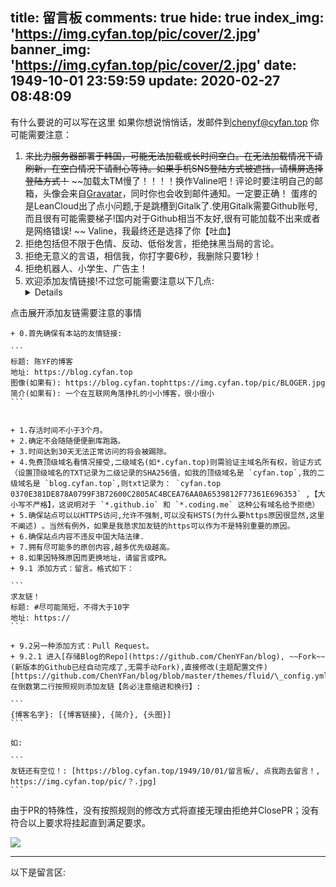 title: 留言板
comments: true
hide: true
index_img: 'https://img.cyfan.top/pic/cover/2.jpg'
banner_img: 'https://img.cyfan.top/pic/cover/2.jpg'
date: 1949-10-01 23:59:59
update: 2020-02-27 08:48:09
---
有什么要说的可以写在这里
如果你想说悄悄话，发邮件到<chenyf@cyfan.top>
你可能需要注意：
1. <span class="heimu" title="不堪回首的更换评论系统记录"> ~~来比力服务器部署于韩国，可能无法加载或长时间空白。在无法加载情况下请刷新，在空白情况下请耐心等待。如果手机SNS登陆方式被遮挡，请横屏选择登陆方式！~~ ~~加载太TM慢了！！！！换作Valine吧！评论时要注明自己的邮箱，头像会来自[Gravatar](http://cn.gravatar.com)，同时你也会收到邮件通知。一定要正确！  蛋疼的是LeanCloud出了点小问题,于是跳槽到Gitalk了.使用Gitalk需要Github账号,而且很有可能需要梯子!国内对于Github相当不友好,很有可能加载不出来或者是网络错误! ~~ </span> Valine，我最终还是选择了你【吐血】
2. 拒绝包括但不限于色情、反动、低俗发言，拒绝抹黑当局的言论。
3. 拒绝无意义的言语，相信我，你打字要6秒，我删除只要1秒！
4. 拒绝机器人、小学生、广告主！
5. 欢迎添加友情链接!不过您可能需要注意以下几点:
	<details>
<summary>点击展开添加友链需要注意的事情</summary>
	
	+ 0.首先确保有本站的友情链接:

	```
    标题: 陈YF的博客
    地址: https://blog.cyfan.top
    图像(如果有): https://blog.cyfan.tophttps://img.cyfan.top/pic/BLOGER.jpg
    简介(如果有): 一个在互联网角落挣扎的小小博客，很小很小
	```


    + 1.存活时间不小于3个月。
    + 2.确定不会随随便便删库跑路。
    + 3.时间达到30天无法正常访问的将会被踢除。
    + 4.免费顶级域名看情况接受,二级域名(如*.cyfan.top)则需验证主域名所有权，验证方式（设置顶级域名的TXT记录为二级记录的SHA256值，如我的顶级域名是 `cyfan.top`,我的二级域名是 `blog.cyfan.top`,则txt记录为： `cyfan.top 0370E381DE878A0799F3B72600C2805AC4BCEA76AA0A6539812F77361E696353` ,【大小写不严格】，这说明对于 `*.github.io` 和 `*.coding.me` 这种公有域名给予拒绝）
    + 5.确保站点可以以HTTPS访问,允许不强制,可以没有HSTS(为什么要https原因很显然,这里不阐述) 。当然有例外，如果是我恳求加友链的https可以作为不是特别重要的原因。
    + 6.确保站点内容不违反中国大陆法律.
    + 7.拥有尽可能多的原创内容,越多优先级越高。
    + 8.如果因特殊原因而更换地址，请留言或PR。
    + 9.1 添加方式：留言。格式如下：

	```
	求友链！
    标题: #尽可能简短，不得大于10字
    地址: https://
	```
	
    + 9.2另一种添加方式：Pull Request。
    + 9.2.1 进入[存储Blog的Repo](https://github.com/ChenYFan/blog), ~~Fork~~(新版本的Github已经自动完成了,无需手动Fork),直接修改(主题配置文件)[https://github.com/ChenYFan/blog/blob/master/themes/fluid/\_config.yml] 在倒数第二行按照规则添加友链【务必注意缩进和换行】:
    
    ```
    {博客名字}: [{博客链接}, {简介}, {头图}]
    ```
    
    如:
    
    ```
    友链还有空位！: [https://blog.cyfan.top/1949/10/01/留言板/, 点我跑去留言！, https://img.cyfan.top/pic/？.jpg]
    ```
    
   由于PR的特殊性，没有按照规则的修改方式将直接无理由拒绝并ClosePR；没有符合以上要求将挂起直到满足要求。
    
</details>
	
    
    
    

    

<img src="https://img.cyfan.top/pic/TK.jpg" class="full-image" />

- - -
以下是留言区:
